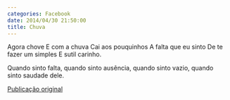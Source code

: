 ```yaml
---
categories: Facebook
date: 2014/04/30 21:50:00
title: Chuva
---
```


Agora chove
E com a chuva
Cai aos pouquinhos
A falta que eu sinto
De te fazer um simples
E sutil carinho.

Quando sinto falta, quando sinto ausência, quando sinto vazio, quando sinto saudade dele.

[Publicação original](https://www.facebook.com/permalink.php?story_fbid=1418040005133030&id=1418031755133855)
